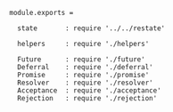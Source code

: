     module.exports =

      state       : require '../../restate'

      helpers     : require './helpers'

      Future      : require './future'
      Deferral    : require './deferral'
      Promise     : require './promise'
      Resolver    : require './resolver'
      Acceptance  : require './acceptance'
      Rejection   : require './rejection'
